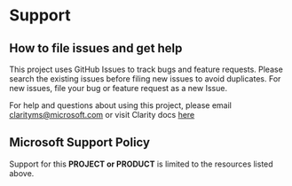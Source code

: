 # Support

## How to file issues and get help

This project uses GitHub Issues to track bugs and feature requests. Please search the existing
issues before filing new issues to avoid duplicates. For new issues, file your bug or
feature request as a new Issue.

For help and questions about using this project, please email clarityms@microsoft.com or visit Clarity docs [here](https://learn.microsoft.com/en-us/clarity/)

## Microsoft Support Policy

Support for this **PROJECT or PRODUCT** is limited to the resources listed above.
